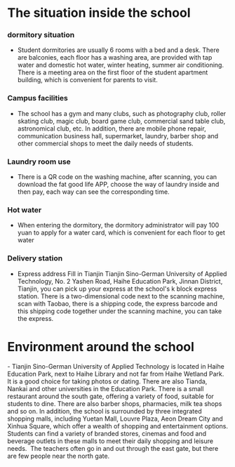 # The situation inside the school

### dormitory situation
- Student dormitories are usually 6 rooms with a bed and a desk. There are balconies, each floor has a washing area, are provided with tap water and domestic hot water, winter heating, summer air conditioning. There is a meeting area on the first floor of the student apartment building, which is convenient for parents to visit.

### Campus facilities
- The school has a gym and many clubs, such as photography club, roller skating club, magic club, board game club, commercial sand table club, astronomical club, etc. In addition, there are mobile phone repair, communication business hall, supermarket, laundry, barber shop and other commercial shops to meet the daily needs of students.

### Laundry room use
- There is a QR code on the washing machine, after scanning, you can download the fat good life APP, choose the way of laundry inside and then pay, each way can see the corresponding time.

### Hot water
- When entering the dormitory, the dormitory administrator will pay 100 yuan to apply for a water card, which is convenient for each floor to get water

### Delivery station
- Express address Fill in Tianjin Tianjin Sino-German University of Applied Technology, No. 2 Yashen Road, Haihe Education Park, Jinnan District, Tianjin, you can pick up your express at the school's k block express station. There is a two-dimensional code next to the scanning machine, scan with Taobao, there is a shipping code, the express barcode and this shipping code together under the scanning machine, you can take the express.

# Environment around the school
-‌ Tianjin Sino-German University of Applied Technology is located in Haihe Education Park, next to Haihe Library and not far from Haihe Wetland Park. It is a good choice for taking photos or dating. There are also Tianda, Nankai and other universities in the Education Park. There is a small restaurant around the south gate, offering a variety of food, suitable for students to dine. There are also barber shops, pharmacies, milk tea shops and so on. In addition, the school is surrounded by three integrated shopping malls, including Yuetan Mall, Louvre Plaza, Aeon Dream City and Xinhua Square, which offer a wealth of shopping and entertainment options. Students can find a variety of branded stores, cinemas and food and beverage outlets in these malls to meet their daily shopping and leisure needs. ‌ The teachers often go in and out through the east gate, but there are few people near the north gate.